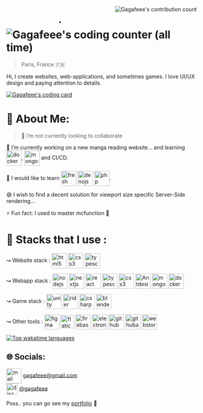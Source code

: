 <!---<img align=center src="https://github.com/Gagafeee/Gagafeee/assets/64372089/67019840-20f0-4554-986e-c68f71295202" alt="Icon" width="286" height="256" align="left">--->

<a href="https://wakatime.com/@c012f4b6-e3cf-4290-870c-c9799ff93f42"><img align="right" src="https://nirzak-streak-stats.vercel.app?user=Gagafeee&theme=tokyonight&hide_border=true&date_format=j%20M%5B%20Y%5D&mode=weekly&card_width=200&card_height=170&hide_current_streak=true&hide_longest_streak=true" alt="Gagafeee's contribution count"/></a>

<!--Main title trick  https://stackoverflow.com/questions/78111887/how-to-remove-unwanted-horizontals-line-in-markdown/78845294#78845294-->
<div id="toc">
  <ul style="list-style: none">
    <summary>
     <h1>
       <a href="https://gagafeee.dev" style="color: white;">Gagafeee</a> ∙ 
       <a href="https://wakatime.com/@c012f4b6-e3cf-4290-870c-c9799ff93f42">
        <img src="https://wakatime.com/badge/user/c012f4b6-e3cf-4290-870c-c9799ff93f42.svg" alt="Gagafeee's coding counter (all time)"/>
      </a>
     </h1>
    </summary>
  </ul>
</div>

> Paris, France 🇫🇷

Hi, I create websites, web-applications, and sometimes games. I love UI/UX design and paying attention to details.

<a href="https://wakatime.com/@c012f4b6-e3cf-4290-870c-c9799ff93f42"><img src="https://github-readme-stats.vercel.app/api?username=Gagafeee&show_icons=true&theme=tokyonight&hide_border=true&include_all_commits=true&hide=stars&hide_title=true" alt="Gagafeee's coding card" /></a>

# 💫 About Me:
> 🔴 I’m not currently looking to collaborate

🔭 I’m currently working on a new manga reading website... and learning <a href="https://docker.com"><img align="center" src="https://skillicons.dev/icons?i=docker" height="40" alt="docker logo" /></a>, <a href="https://mongodb.com"><img align="center" src="https://skillicons.dev/icons?i=mongodb" height="40" alt="mongodb logo" /></a> and CI/CD.

<p>🌱 I would like to learn <a href="https://fresh.deno.dev/"><img align="center" src="https://cdn.zeabur.com/git/deno/fresh.svg" height="40" alt="fresh icon"/></a> <a href="https://deno.com/"><img align="center" src="https://skillicons.dev/icons?i=deno" height="40" alt="denojs logo"  /></a> <a href="https://www.php.net"><img align="center" src="https://cdn.simpleicons.org/php/777BB4" height="40" alt="php logo"/></a>.</p>

😅 I wish to find a decent solution for viewport size specific Server-Side rendering...

⚡ Fun fact: I used to master mcfunction 👀


# 🍔 Stacks that I use :

<p>
↝ Website stack : 
<a href="https://developer.mozilla.org/fr/docs/Web/HTML"><img align="center" src="https://skillicons.dev/icons?i=html" height="40" alt="html5 logo" /></a>
<a href="https://developer.mozilla.org/fr/docs/Web/CSS"><img align="center" src="https://skillicons.dev/icons?i=css" height="40" alt="css3 logo" /></a>
<a href="https://www.typescriptlang.org"><img align="center" src="https://skillicons.dev/icons?i=ts" height="40" alt="typescript logo" /></a>
</p>

<p>
↝ Webapp stack :
<a href="https://nodejs.org"><img align="center" src="https://skillicons.dev/icons?i=nodejs" height="40" alt="nodejs logo"  /></a>
<a href="https://nextjs.org"><img align="center" src="https://cdn.jsdelivr.net/gh/devicons/devicon/icons/nextjs/nextjs-original.svg" height="40" alt="nextjs logo"  /></a>
<a href="https://react.dev"><img align="center" src="https://skillicons.dev/icons?i=react" height="40" alt="react logo"  /></a>
<a href="https://www.typescriptlang.org"><img align="center" src="https://skillicons.dev/icons?i=ts" height="40" alt="typescript logo"  /></a>
<a href="https://developer.mozilla.org/fr/docs/Web/CSS"><img align="center" src="https://skillicons.dev/icons?i=css" height="40" alt="css3 logo"  /></a>
<a href="https://ant.design"><img align="center" src="https://cdn.worldvectorlogo.com/logos/ant-design-2.svg" height="40" alt="Antdesign logo"  /></a>
<a href="https://www.mongodb.com"><img align="center" src="https://skillicons.dev/icons?i=mongodb" height="40" alt="mongodb logo"  /></a>
<a href="https://www.docker.com"><img align="center" src="https://skillicons.dev/icons?i=docker" height="40" alt="docker logo"  /></a>
</p>

<p>
↝ Game stack :
<a href="https://unity.com"><img align="center" src="https://skillicons.dev/icons?i=unity" height="40" alt="unity logo"  /></a>
<a href="https://www.jetbrains.com/rider"><img align="center" src="https://skillicons.dev/icons?i=rider" height="40" alt="rider logo"  /></a>
<a href="https://wikipedia.org/wiki/C_Sharp_(programming_language)"><img align="center" src="https://skillicons.dev/icons?i=cs" height="40" alt="csharp logo"  /></a>
<a href="https://www.blender.org"><img align="center" src="https://skillicons.dev/icons?i=blender" height="40" alt="blender logo"  /></a>
</p>

<p>
↝ Other tools :
<a href="https://www.figma.com"><img align="center" src="https://skillicons.dev/icons?i=figma" height="40" alt="figma logo"  /></a>
<a href="https://www.flaticon.com"><img align="center" style="height: 35px" src="https://github.com/user-attachments/assets/917f4eb7-91b4-4169-bfff-bc2c928f64de" height="45" alt="flaticon logo" /></a>
<a href="https://firebase.google.com"><img align="center" src="https://skillicons.dev/icons?i=firebase" height="40" alt="firebase logo"  /></a>
<a href="https://www.electronjs.org"><img align="center" src="https://skillicons.dev/icons?i=electron" height="40" alt="electron logo"  /></a>
<a href="https://github.com"><img align="center" src="https://skillicons.dev/icons?i=github" height="40" alt="github logo"  /></a>
<a href="https://github.com/features/actions"><img align="center" src="https://skillicons.dev/icons?i=githubactions" height="40" alt="githubactions logo"  /></a>
<a href="https://www.jetbrains.com/webstorm"><img align="center" src="https://skillicons.dev/icons?i=webstorm" height="40" alt="webstorm logo"  /></a>
</p> 

<a href="https://wakatime.com/@c012f4b6-e3cf-4290-870c-c9799ff93f42"><img src="https://github-readme-stats.vercel.app/api/wakatime?username=Gagafeee&langs_count=4" alt="Top wakatime languages"/></a>

## 🌐 Socials:
<img align="center" src="https://github.com/user-attachments/assets/80c6a7a5-8942-41b9-abe2-ec73041a37dc" alt="mail icon" height="40"/>  <a href="mailto:gagafeee@gmail.com">gagafeee@gmail.com</a> <br>
<img align="center" src="https://cdn.worldvectorlogo.com/logos/discord-6.svg" height="30" alt="discord logo"/>  <a href="https://discord.gg/https://discordapp.com/users/733592979499122688">@gagafeee</a>
<p>Psss.. you can go see my <a href="gagafeee.dev">portfolio</a> 🙂</p>
